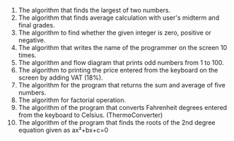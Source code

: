 1) The algorithm that finds the largest of two numbers.
2) The algorithm that finds average calculation with user's midterm and final grades.                                  
3) The algorithm to find whether the given integer is zero, positive or negative.
4) The algorithm that writes the name of the programmer on the screen 10 times.
5) The algorithm and flow diagram that prints odd numbers from 1 to 100.
6) The algorithm to printing the price entered from the keyboard on the screen by adding VAT (18%).
7) The algorithm for the program that returns the sum and average of five numbers.
8) The algorithm for factorial operation.
9) The algorithm of the program that converts Fahrenheit degrees entered from the keyboard to Celsius. (ThermoConverter)
10) The algorithm of the program that finds the roots of the 2nd degree equation given as ax²+bx+c=0
